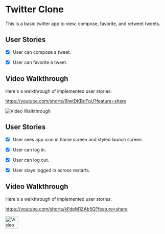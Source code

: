 # Twitter Clone

This is a basic twitter app to view, compose, favorite, and retweet tweets.


## User Stories


- [x] User can compose a tweet. 
- [x] User can favorite a tweet. 



## Video Walkthrough

Here's a walkthrough of implemented user stories:

https://youtube.com/shorts/6IwtDKBdFqU?feature=share

<img src='http://i.imgur.com/link/to/your/gif/file.gif' title='Video Walkthrough' width='' alt='Video Walkthrough' />



## User Stories


- [x] User sees app icon in home screen and styled launch screen. 
- [x] User can log in. 
- [x] User can log out. 
- [x] User stays logged in across restarts. 


## Video Walkthrough

Here's a walkthrough of implemented user stories:

https://youtube.com/shorts/kFdpM1ZAb5Q?feature=share

<img src='http://i.imgur.com/link/to/your/gif/file.gif' title='Video Walkthrough' width='40' alt='Video Walkthrough' />

